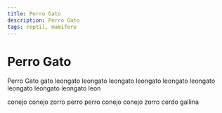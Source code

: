 ```yaml
---
title: Perro Gato
description: Perro Gato
tags: reptil, mamifero
---
```


# Perro Gato

Perro Gato gato leongato leongato leongato leongato leongato leongato leongato leongato leongato leon

conejo conejo zorro perro perro conejo conejo zorro cerdo gallina